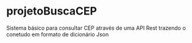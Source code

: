 # projetoBuscaCEP
Sistema básico para consultar CEP através de uma API Rest trazendo o conetudo em formato de dicionário Json 

